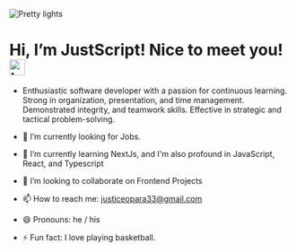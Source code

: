 ![Pretty lights](prettylights.gif)

# Hi, I’m JustScript! Nice to meet you! <img src="https://user-images.githubusercontent.com/1303154/88677602-1635ba80-d120-11ea-84d8-d263ba5fc3c0.gif" width="28px" alt="hi">


- Enthusiastic software developer with a passion for continuous learning. Strong in organization, presentation, and time management. Demonstrated integrity, and teamwork skills. Effective in strategic and tactical problem-solving.

- 🔭 I’m currently looking for Jobs.

- 🌱 I’m currently learning NextJs, and I'm also profound in JavaScript, React, and Typescript 

- 👯 I’m looking to collaborate on Frontend Projects

- 📫 How to reach me: justiceopara33@gmail.com

- 😄 Pronouns: he / his

- ⚡ Fun fact: I love playing basketball.

